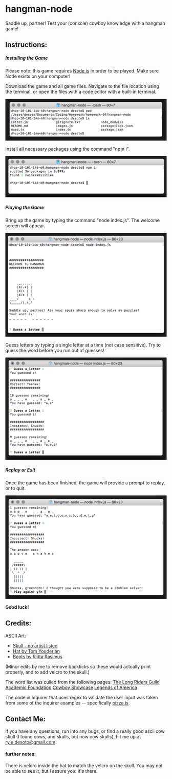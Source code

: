 # hangman-node

Saddle up, partner! Test your (console) cowboy knowledge with a hangman game!

## Instructions:

##### Installing the Game

Please note: this game requires [Node.js](https://nodejs.org/en/) in order to be played. Make sure Node exists on your computer!

Download the game and all game files. Navigate to the file location using the terminal, or open the files with a code editor with a built-in terminal.

![Navigate to Folder](https://raw.githubusercontent.com/rsdesoto/hangman-node/master/images/location.png)

Install all necessary packages using the command "npm i".

![NPM installation](https://raw.githubusercontent.com/rsdesoto/hangman-node/master/images/install_packages.png)

##### Playing the Game

Bring up the game by typing the command "node index.js". The welcome screen will appear.

![Game Starting Screen](https://raw.githubusercontent.com/rsdesoto/hangman-node/master/images/intro_screen.png)

Guess letters by typing a single letter at a time (not case sensitive). Try to guess the word before you run out of guesses!

![Gameplay Example](https://raw.githubusercontent.com/rsdesoto/hangman-node/master/images/gameplay.png)

##### Replay or Exit

Once the game has been finished, the game will provide a prompt to replay, or to quit.

![Lose Screen](https://raw.githubusercontent.com/rsdesoto/hangman-node/master/images/endgame.png)

**Good luck!**

## Credits:

ASCII Art:

-   [Skull - no artist listed](http://www.asciiworld.com/-Death-Co-.html)
-   [Hat by Tom Youderian](https://www.asciiart.eu/clothing-and-accessories/hats)
-   [Boots by Riitta Rasimus](https://www.asciiart.eu/clothing-and-accessories/footwear)

(Minor edits by me to remove backticks so these would actually print properly, and to add velcro to the skull.)

The word list was culled from the following pages:
[The Long Riders Guild Academic Foundation](http://www.lrgaf.org/guide/western-cowboy.htm)
[Cowboy Showcase](http://www.cowboyshowcase.com/the-people--the-land.html#.XBE-_ydRf_Q)
[Legends of America](https://www.legendsofamerica.com/we-slang/)

The code in Inquirer that uses regex to validate the user input was taken from some of the inquirer examples -- specifically [pizza.js](https://github.com/SBoudrias/Inquirer.js/blob/master/packages/inquirer/examples/pizza.js).

## Contact Me:

If you have any questions, run into any bugs, or find a really good ascii cow skull (I found cows, and skulls, but now cow skulls), hit me up at ry.e.desoto@gmail.com.

#### further notes:

There is velcro inside the hat to match the velcro on the skull. You may not be able to see it, but I assure you: it's there.
